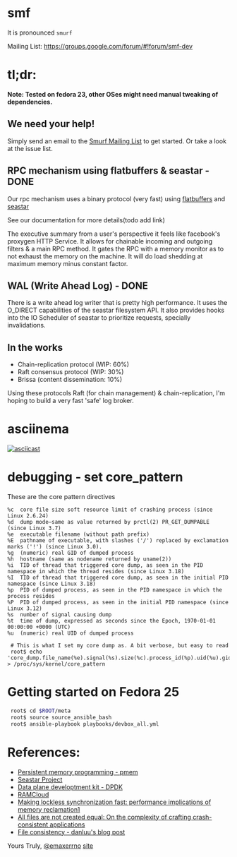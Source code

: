 # smf

It is pronounced `smurf`

Mailing List: https://groups.google.com/forum/#!forum/smf-dev


# tl;dr:

**Note: Tested on fedora 23, other OSes might need manual tweaking of dependencies.**

## We need your help!

Simply send an email to the [Smurf Mailing List](https://groups.google.com/forum/#!forum/smf-dev)
to get started. Or take a look at the issue list.

## RPC mechanism using flatbuffers & seastar - DONE

Our rpc mechanism uses a binary protocol (very fast) using
[flatbuffers](https://google.github.io/flatbuffers/) and
[seastar](http://www.seastar-project.org/)

See our documentation for more details(todo add link)

The executive summary from a user's perspective it feels like facebook's
proxygen HTTP Service. It allows for chainable incoming and outgoing filters &
a main RPC method. It gates the RPC with a memory monitor as to not exhaust
the memory on the machine. It will do load shedding at maximum memory minus
constant factor.

## WAL (Write Ahead Log) - DONE

There is a write ahead log writer that is pretty high performance. It uses the
O_DIRECT capabilities of the seastar filesystem API. It also provides hooks into
the IO Scheduler of seastar to prioritize requests, specially invalidations.


## In the works

* Chain-replication protocol  (WIP: 60%)
* Raft consensus protocol (WIP: 30%)
* Brissa (content dissemination: 10%)

Using these protocols Raft (for chain management) & chain-replication, I'm
hoping to build a very fast 'safe' log broker.

# asciinema

[![asciicast](https://asciinema.org/a/1u2j8vg20813jxmgbky7liwxr.png)](https://asciinema.org/a/1u2j8vg20813jxmgbky7liwxr?autoplay=1&loop=1&speed=2)


# debugging - set core_pattern

These are the core pattern directives

```
%c  core file size soft resource limit of crashing process (since Linux 2.6.24)
%d  dump mode—same as value returned by prctl(2) PR_GET_DUMPABLE (since Linux 3.7)
%e  executable filename (without path prefix)
%E  pathname of executable, with slashes ('/') replaced by exclamation marks ('!') (since Linux 3.0).
%g  (numeric) real GID of dumped process
%h  hostname (same as nodename returned by uname(2))
%i  TID of thread that triggered core dump, as seen in the PID namespace in which the thread resides (since Linux 3.18)
%I  TID of thread that triggered core dump, as seen in the initial PID namespace (since Linux 3.18)
%p  PID of dumped process, as seen in the PID namespace in which the process resides
%P  PID of dumped process, as seen in the initial PID namespace (since Linux 3.12)
%s  number of signal causing dump
%t  time of dump, expressed as seconds since the Epoch, 1970-01-01 00:00:00 +0000 (UTC)
%u  (numeric) real UID of dumped process

```

```
 # This is what I set my core dump as. A bit verbose, but easy to read
 root$ echo 'core_dump.file_name(%e).signal(%s).size(%c).process_id(%p).uid(%u).gid(%g).time(%t).initial_pid(%P).thread_id(%I)' > /proc/sys/kernel/core_pattern
```

# Getting started on Fedora 25


```bash
 root$ cd $ROOT/meta
 root$ source source_ansible_bash
 root$ ansible-playbook playbooks/devbox_all.yml
```

# References:

* [Persistent memory programming - pmem](http://pmem.io/)
* [Seastar Project](http://www.seastar-project.org/)
* [Data plane developtment kit - DPDK](http://dpdk.org/)
* [RAMCloud](https://ramcloud.atlassian.net/wiki/download/attachments/6848571/RAMCloudPaper.pdf)
* [Making lockless synchronization fast: performance implications of memory reclamation1](http://doi.ieeecomputersociety.org/10.1109/IPDPS.2006.163)
* [All files are not created equal: On the complexity of crafting crash-consistent applications](http://research.cs.wisc.edu/wind/Publications/alice-osdi14.pdf)
* [File consistency - danluu's blog post](http://danluu.com/file-consistency/)

Yours Truly,
[@emaxerrno](https://twitter.com/emaxerrno)
[site](alexgallego.org)
